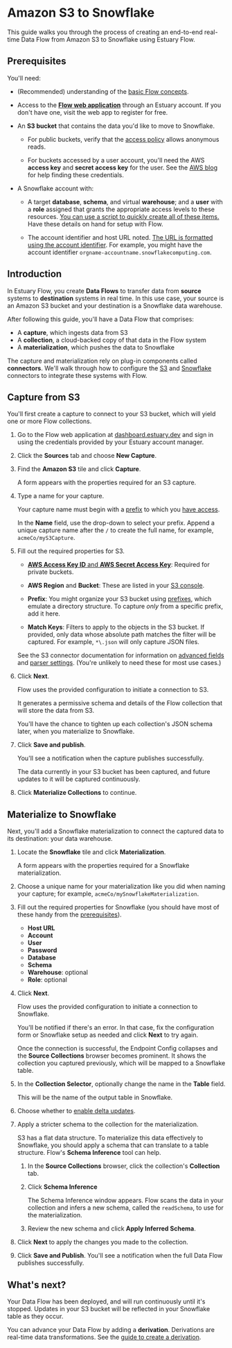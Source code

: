 
# Amazon S3 to Snowflake

This guide walks you through the process of creating an
end-to-end real-time Data Flow from Amazon S3 to Snowflake using Estuary Flow.

## Prerequisites

You'll need:

* (Recommended) understanding of the [basic Flow concepts](../../concepts/README.md#essential-concepts).

* Access to the [**Flow web application**](http://dashboard.estuary.dev) through an Estuary account.
If you don't have one, visit the web app to register for free.

* An **S3 bucket** that contains the data you'd like to move to Snowflake.

  * For public buckets, verify that the [access policy](https://docs.aws.amazon.com/AmazonS3/latest/userguide/access-control-overview.html#access-control-resources-manage-permissions-basics) allows anonymous reads.

  * For buckets accessed by a user account, you'll need the AWS **access key** and **secret access key** for the user.
  See the [AWS blog](https://aws.amazon.com/blogs/security/wheres-my-secret-access-key/) for help finding these credentials.

* A Snowflake account with:

  * A target **database**, **schema**, and virtual **warehouse**; and a **user** with a **role** assigned that grants the appropriate access levels to these resources.
  [You can use a script to quickly create all of these items.](../../reference/Connectors/materialization-connectors/Snowflake.md#setup) Have these details on hand for setup with Flow.

  * The account identifier and host URL noted. [The URL is formatted using the account identifier](https://docs.snowflake.com/en/user-guide/admin-account-identifier.html#where-are-account-identifiers-used). For example, you might have the account identifier `orgname-accountname.snowflakecomputing.com`.

## Introduction

In Estuary Flow, you create **Data Flows** to transfer data from **source** systems to **destination** systems in real time.
In this use case, your source is an Amazon S3 bucket and your destination is a Snowflake data warehouse.

After following this guide, you'll have a Data Flow that comprises:

* A **capture**, which ingests data from S3
* A **collection**, a cloud-backed copy of that data in the Flow system
* A **materialization**, which pushes the data to Snowflake

The capture and materialization rely on plug-in components called **connectors**.
We'll walk through how to configure the [S3](../../reference/Connectors/capture-connectors/amazon-s3.md) and [Snowflake](../../reference/Connectors/materialization-connectors/Snowflake.md) connectors to integrate these systems with Flow.

## Capture from S3

You'll first create a capture to connect to your S3 bucket, which will yield one or more Flow collections.

1. Go to the Flow web application at [dashboard.estuary.dev](https://dashboard.estuary.dev/) and sign in using the
credentials provided by your Estuary account manager.

2. Click the **Sources** tab and choose **New Capture**.

3. Find the **Amazon S3** tile and click **Capture**.

   A form appears with the properties required for an S3 capture.

4. Type a name for your capture.

    Your capture name must begin with a [prefix](../../concepts/catalogs.md#namespace) to which you [have access](../../reference/authentication.md).

    In the **Name** field, use the drop-down to select your prefix.
    Append a unique capture name after the `/` to create the full name, for example, `acmeCo/myS3Capture`.

5. Fill out the required properties for S3.

   * [**AWS Access Key ID** and **AWS Secret Access Key**](https://aws.amazon.com/blogs/security/wheres-my-secret-access-key/): Required for private buckets.

   * **AWS Region** and **Bucket**: These are listed in your [S3 console](https://s3.console.aws.amazon.com/s3/buckets).

   * **Prefix**: You might organize your S3 bucket using [prefixes](https://docs.aws.amazon.com/AmazonS3/latest/userguide/using-prefixes.html), which emulate a directory structure. To capture *only* from a specific prefix, add it here.

   * **Match Keys**: Filters to apply to the objects in the S3 bucket. If provided, only data whose absolute path matches the filter will be captured. For example, `*\.json` will only capture JSON files.

   See the S3 connector documentation for information on [advanced fields](../../reference/Connectors/capture-connectors/amazon-s3.md#endpoint) and [parser settings](../../reference/Connectors/capture-connectors/amazon-s3.md#advanced-parsing-cloud-storage-data). (You're unlikely to need these for most use cases.)

6. Click **Next**.

   Flow uses the provided configuration to initiate a connection to S3.

   It generates a permissive schema and details of the Flow collection that will store the data from S3.

   You'll have the chance to tighten up each collection's JSON schema later, when you materialize to Snowflake.

7. Click **Save and publish**.

   You'll see a notification when the capture publishes successfully.

   The data currently in your S3 bucket has been captured, and future updates to it will be captured continuously.

8. Click **Materialize Collections** to continue.

## Materialize to Snowflake

Next, you'll add a Snowflake materialization to connect the captured data to its destination: your data warehouse.

1. Locate the **Snowflake** tile and click **Materialization**.

   A form appears with the properties required for a Snowflake materialization.

2.  Choose a unique name for your materialization like you did when naming your capture; for example, `acmeCo/mySnowflakeMaterialization`.

3. Fill out the required properties for Snowflake (you should have most of these handy from the [prerequisites](#prerequisites)).

   * **Host URL**
   * **Account**
   * **User**
   * **Password**
   * **Database**
   * **Schema**
   * **Warehouse**: optional
   * **Role**: optional

4. Click **Next**.

   Flow uses the provided configuration to initiate a connection to Snowflake.

   You'll be notified if there's an error. In that case, fix the configuration form or Snowflake setup as needed and click **Next** to try again.

   Once the connection is successful, the Endpoint Config collapses and the **Source Collections** browser  becomes prominent.
   It shows the collection you captured previously, which will be mapped to a Snowflake table.

5. In the **Collection Selector**, optionally change the name in the **Table** field.

   This will be the name of the output table in Snowflake.

6. Choose whether to [enable delta updates](../../reference/Connectors/materialization-connectors/Snowflake.md#delta-updates).

7. Apply a stricter schema to the collection for the materialization.

   S3 has a flat data structure.
   To materialize this data effectively to Snowflake, you should apply a schema that can translate to a table structure.
   Flow's **Schema Inference** tool can help.

   1. In the **Source Collections** browser, click the collection's **Collection** tab.

   2. Click **Schema Inference**

      The Schema Inference window appears. Flow scans the data in your collection and infers a new schema, called the `readSchema`, to use for the materialization.

   3. Review the new schema and click **Apply Inferred Schema**.

8. Click **Next** to apply the changes you made to the collection.

9. Click **Save and Publish**. You'll see a notification when the full Data Flow publishes successfully.

## What's next?

Your Data Flow has been deployed, and will run continuously until it's stopped. Updates in your S3 bucket will be reflected in your Snowflake table as they occur.

You can advance your Data Flow by adding a **derivation**. Derivations are real-time data transformations.
See the [guide to create a derivation](../flowctl/create-derivation.md).